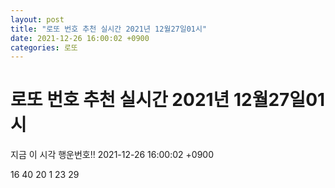 ```yaml
---
layout: post
title: "로또 번호 추천 실시간 2021년 12월27일01시"
date: 2021-12-26 16:00:02 +0900
categories: 로또
---
```


# 로또 번호 추천 실시간 2021년 12월27일01시

지금 이 시각 행운번호!! 2021-12-26 16:00:02 +0900

 16  40  20  1  23  29 

